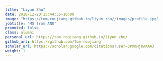 ```yaml
---
title: "Liyun Zhu"
date: 2018-12-20T13:44:55+10:00
image: "https://tom-roujiang.github.io/liyun_zhu//images/profile.jpg"
jobtitle: "MS from ANU"
promoted: false
class: alumni
personal_url: https://tom-roujiang.github.io/liyun_zhu/
github_url: https://github.com/Tom-roujiang
scholar_url: https://scholar.google.com/citations?user=3PmmHjUAAAAJ
weight: 1
---
```


